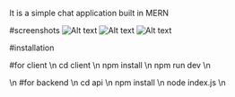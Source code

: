 It is a simple chat application built in MERN

#screenshots
![Alt text](image_path)
![Alt text](image_path)
![Alt text](image_path)

#installation

#for client \n
cd client \n
npm install \n
npm run dev \n

\n
#for backend \n
cd api \n
npm install \n
node index.js \n
